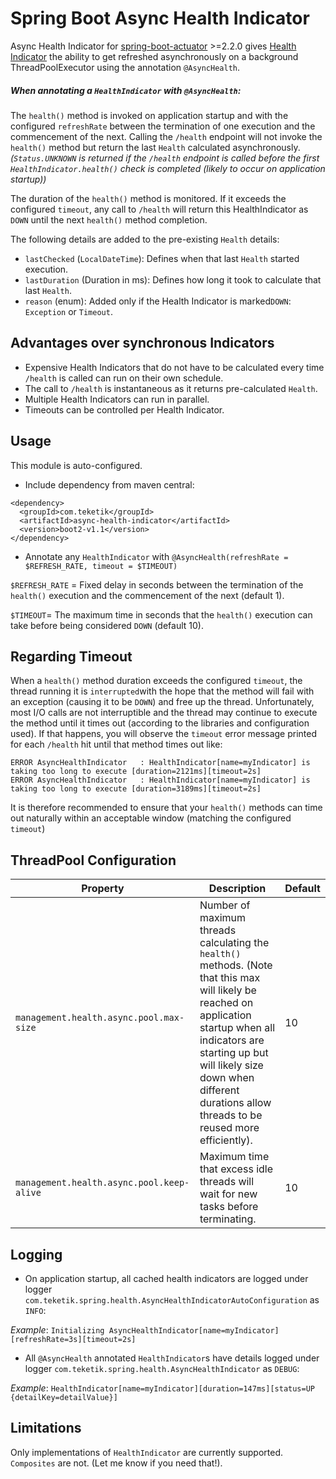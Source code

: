 



# Spring Boot Async Health Indicator

Async Health Indicator for [spring-boot-actuator](https://docs.spring.io/spring-boot/docs/current/reference/html/actuator.html) >=2.2.0 gives [Health Indicator](https://docs.spring.io/spring-boot/docs/current/api/org/springframework/boot/actuate/health/HealthIndicator.html) the ability to get refreshed asynchronously on a background ThreadPoolExecutor using the annotation `@AsyncHealth`.

##### When annotating a `HealthIndicator` with `@AsyncHealth`:

The `health()` method is invoked on application startup and with the configured `refreshRate`  between the termination of one execution and the commencement of the next.
Calling the `/health` endpoint will not invoke the `health()` method but return the last `Health` calculated asynchronously. *(`Status.UNKNOWN`  is returned if the `/health` endpoint is called before the first  `HealthIndicator.health()`  check is completed (likely to occur on application startup))*

The duration of the `health()` method is monitored. If it exceeds the configured `timeout`, any  call to `/health` will return this HealthIndicator as `DOWN` until the next `health()` method completion.

The following details are added to the pre-existing `Health` details:

  - `lastChecked` (`LocalDateTime`): Defines when that last `Health` started execution.
  - `lastDuration` (Duration in ms): Defines how long it took to calculate that last `Health`.
  - `reason` (enum): Added only if the Health Indicator is marked`DOWN`: `Exception` or `Timeout`.

## Advantages over synchronous Indicators

  - Expensive Health Indicators that do not have to be calculated every time `/health` is called can run on their own schedule.
  - The call to `/health` is instantaneous as it returns pre-calculated `Health`.
  - Multiple Health Indicators can run in parallel.
  - Timeouts can be controlled per Health Indicator.

## Usage

This module is auto-configured.

  -  Include dependency from maven central:
```
<dependency>
  <groupId>com.teketik</groupId>
  <artifactId>async-health-indicator</artifactId>
  <version>boot2-v1.1</version>
</dependency>
```
  - Annotate any `HealthIndicator` with `@AsyncHealth(refreshRate = $REFRESH_RATE, timeout = $TIMEOUT)` 

`$REFRESH_RATE` = Fixed delay in seconds between the termination of the `health()` execution and the commencement of the next (default 1).

`$TIMEOUT`= The maximum time in seconds that the `health()` execution can take before being considered `DOWN` (default 10).

## Regarding Timeout

When a `health()` method duration exceeds the configured `timeout`, the thread running it is `interrupted`with the hope that the method will fail with an exception (causing it to be `DOWN`) and free up the thread. 
Unfortunately, most I/O calls are not interruptible and the thread may continue to execute the method until it times out (according to the libraries and configuration used).
If that happens, you will observe the `timeout` error message printed for each `/health` hit until that method times out like:
```
ERROR AsyncHealthIndicator   : HealthIndicator[name=myIndicator] is taking too long to execute [duration=2121ms][timeout=2s]
ERROR AsyncHealthIndicator   : HealthIndicator[name=myIndicator] is taking too long to execute [duration=3189ms][timeout=2s]
```

It is therefore recommended to ensure that your  `health()` methods can time out naturally within an acceptable window (matching the configured `timeout`)

## ThreadPool Configuration

 | Property | Description | Default |
 | -------- | ----------- | ------- |
 | `management.health.async.pool.max-size` | Number of maximum threads calculating the `health()` methods. (Note that this max will likely be reached on application startup when all indicators are starting up but will likely size down when different durations allow threads to be reused more efficiently). | 10 |
 | `management.health.async.pool.keep-alive` | Maximum time that excess idle threads will wait for new tasks before terminating.| 10 |


## Logging


  - On application startup, all cached health indicators are logged under logger `com.teketik.spring.health.AsyncHealthIndicatorAutoConfiguration` as `INFO`:

*Example*: `Initializing AsyncHealthIndicator[name=myIndicator][refreshRate=3s][timeout=2s]`

  - All `@AsyncHealth` annotated `HealthIndicator`s have details logged under logger `com.teketik.spring.health.AsyncHealthIndicator` as `DEBUG`:

*Example*: `HealthIndicator[name=myIndicator][duration=147ms][status=UP {detailKey=detailValue}]`

## Limitations

Only implementations of `HealthIndicator` are currently supported. `Composites` are not. (Let me know if you need that!).


 
